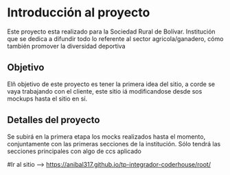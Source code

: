 # Introducción al proyecto
Este proyecto esta realizado para la Sociedad Rural de Bolívar. Institución que se dedica a difundir todo lo referente al sector agricola/ganadero, cómo también promover la diversidad deportiva

## Objetivo
Elñ objetivo de este proyecto es tener la primera idea del sitio, a corde se vaya trabajando con el cliente, este sitio iá modificandose desde sos mockups hasta el sitio en sí.

## Detalles del proyecto
Se subirá en la primera etapa los mocks realizados hasta el momento, conjuntamente con las primeras secciones de la institución.
Sólo tendrá las secciones principales con algo de ccs aplicado

#Ir al sitio --> https://anibal317.github.io/tp-integrador-coderhouse/root/
